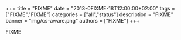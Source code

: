 +++
title = "FIXME"
date = "2013-0FIXME-18T12:00:00+02:00"
tags = ["FIXME","FIXME"]
categories = ["all","status"]
description = "FIXME"
banner = "img/cs-aware.png"
authors = ["FIXME"]
+++


FIXME